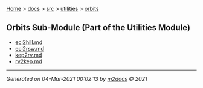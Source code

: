 [Home](../../../index.md) > [docs](../../../docs_index.md) > [src](../../src_index.md) > [utilities](../utilities_index.md) > [orbits](orbits_index.md)  

## Orbits Sub-Module (Part of the Utilities Module)

- [eci2hill.md](eci2hill.md)
- [eci2rsw.md](eci2rsw.md)
- [kep2rv.md](kep2rv.md)
- [rv2kep.md](rv2kep.md)

***

*Generated on 04-Mar-2021 00:02:13 by [m2docs](https://github.com/crgnam-research/m2docs) © 2021*